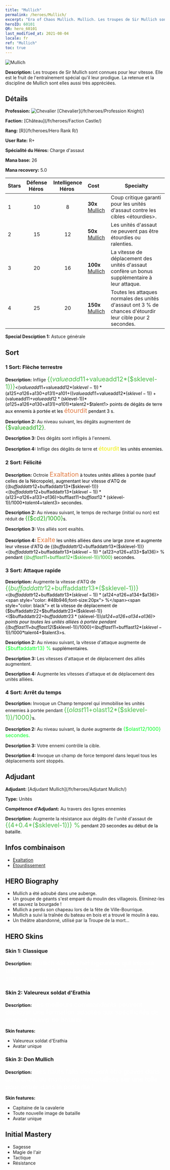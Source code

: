 ```yaml
---
title: "Mullich"
permalink: /heroes/Mullich/
excerpt: "Era of Chaos Mullich. Mullich. Les troupes de Sir Mullich sont connues pour leur vitesse. Elle est le fruit de l'entraînement spécial qu'il leur prodigue. La retenue et la discipline de Mullich sont elles aussi très appréciées."
heroID: 60101
QR: hero_60101
last_modified_at: 2021-08-04
locale: fr
ref: "Mullich"
toc: true
---
```

  ![Mullich](/images/h/h_Mullich.jpg)

 **Description:** Les troupes de Sir Mullich sont connues pour leur vitesse. Elle est le fruit de l'entraînement spécial qu'il leur prodigue. La retenue et la discipline de Mullich sont elles aussi très appréciées.
## Détails
 **Profession:** ![Chevalier](/images/h/h_prof_1.png)  [Chevalier](/fr/heroes/Profession Knight/)

 **Faction:** [Château](/fr/heroes/Faction Castle/)

 **Rang:** [R](/fr/heroes/Hero Rank R/)

 **User Rate:** R+

 **Spécialité du Héros:** Charge d'assaut

 **Mana base:** 26

 **Mana recovery:** 5.0


  | Stars | Défense Héros  | Intelligence Héros  | Cost |     Specialty     |
  |---------|:---------------:|:---------------:|:--|--------------------|
  |    1    | 10 | 8 | **30x** [Mullich](/ItemsFR/her_360/) | Coup critique garanti pour les unités d'assaut contre les cibles <étourdies>. |
  |    2    | 15 | 12 | **50x** [Mullich](/ItemsFR/her_360/) | Les unités d'assaut ne peuvent pas être étourdies ou ralenties. |
  |    3    | 20 | 16 | **100x** [Mullich](/ItemsFR/her_360/) | La vitesse de déplacement des unités d'assaut confère un bonus supplémentaire à leur attaque. |
  |    4    | 25 | 20 | **150x** [Mullich](/ItemsFR/her_360/) | Toutes les attaques normales des unités d'assaut ont 3 % de chances d'étourdir leur cible pour 2 secondes. |

 **Special Desciption 1:** Astuce générale

## Sort
### 1 Sort: Flèche terrestre
 **Description:** Inflige <span style="color: #48b946;font-size:20px">{($valueadd11+$valueadd12*($sklevel-1))}</span><span style="color: black"><($valueadd11+$valueadd12*($sklevel-1))*($a125+$a126+$a130+$a131)+$a101+(($valueadd11+$valueadd12*($sklevel-1))+($valueadd11+$valueadd12*($sklevel-1))*($a125+$a126+$a130+$a131)+$a101)*$talent2+$talent1> points de dégâts de terre aux ennemis à portée et les <span style="color: #e07c44;font-size:20px">étourdit</span><span style="color: black"> pendant 3 s.

 **Description 2:** Au niveau suivant, les dégâts augmentent de <span style="color: #1ca216;font-size:18px">{$valueadd12}</span><span style="color: black">.

 **Description 3:** Des dégâts sont infligés à l'ennemi.

 **Description 4:** Inflige des dégâts de terre et <span style="color: #f0f000;font-size:18px">étourdit</span><span style="color: black"> les unités ennemies.

### 2 Sort: Félicité
 **Description:** Octroie <span style="color: #e07c44;font-size:20px">Exaltation</span><span style="color: black"> à toutes unités alliées à portée (sauf celles de la Nécropole), augmentant leur vitesse d'ATQ de {($buffaddattr12+$buffaddattr13*($sklevel-1))}<($buffaddattr12+$buffaddattr13*($sklevel-1))*($a123+$a126+$a133+$a136)> % pendant <span style="color: #48b946;font-size:20px">{($bufflast11+$bufflast12*($sklevel-1))/1000}</span><span style="color: black"><($bufflast11+$bufflast12*($sklevel-1))/1000*$talent4+$talent3> secondes.

 **Description 2:** Au niveau suivant, le temps de recharge (initial ou non) est réduit de <span style="color: #1ca216;font-size:18px">{($cd2)/1000}</span><span style="color: black">s.

 **Description 3:** Vos alliés sont exaltés.

 **Description 4:** <span style="color: #e07c44;font-size:20px">Exalte</span><span style="color: black"> les unités alliées dans une large zone et augmente leur vitesse d'ATQ de {($buffaddattr12+$buffaddattr13*($sklevel-1))}<($buffaddattr12+$buffaddattr13*($sklevel-1))*($a123+$a126+$a133+$a136)> % pendant <span style="color: #1ca216">{($bufflast11+$bufflast12*($sklevel-1))/1000}</span><span style="color: black"> secondes.

### 3 Sort: Attaque rapide
 **Description:** Augmente la vitesse d'ATQ de <span style="color: #48b946;font-size:20px">{($buffaddattr12+$buffaddattr13*($sklevel-1))}</span><span style="color: black"><($buffaddattr12+$buffaddattr13*($sklevel-1))*($a124+$a126+$a134+$a136)><span style="color: #48b946;font-size:20px"> %</span><span style="color: black"> et la vitesse de déplacement de {$buffaddattr22+$buffaddattr23*($sklevel-1)}<($buffaddattr22+$buffaddattr23*($sklevel-1))*($a124+$a126+$a134+$a136)> points pour toutes les unités alliées à portée pendant {($bufflast11+$bufflast12*($sklevel-1))/1000}<($bufflast11+$bufflast12*($sklevel-1))/1000*$talent4+$talent3>s.

 **Description 2:** Au niveau suivant, la vitesse d'attaque augmente de <span style="color: #00ff22;font-size:16px">{$buffaddattr13} %</span><span style="color: black"> supplémentaires.

 **Description 3:** Les vitesses d'attaque et de déplacement des alliés augmentent.

 **Description 4:** Augmente les vitesses d'attaque et de déplacement des unités alliées.

### 4 Sort: Arrêt du temps
 **Description:** Invoque un Champ temporel qui immobilise les unités ennemies à portée pendant <span style="color: #48b946;font-size:20px">{($olast11+$olast12*($sklevel-1))/1000}</span><span style="color: black">s.

 **Description 2:** Au niveau suivant, la durée augmente de <span style="color: #00ff22;font-size:16px">{$olast12/1000} secondes.</span><span style="color: black">

 **Description 3:** Votre ennemi contrôle la cible.

 **Description 4:** Invoque un champ de force temporel dans lequel tous les déplacements sont stoppés.


## Adjudant

 **Adjudant:**  [Adjudant Mullich](/fr/heroes/Adjutant Mullich/) 

 **Type:**  Unités 

 **Compétence d'Adjudant:**  Au travers des lignes ennemies 

 **Description:** Augmente la résistance aux dégâts de l'unité d'assaut de <span style="color: #48b946;font-size:20px">{(4+0.4*($sklevel-1))} %</span><span style="color: black"> pendant 20 secondes au début de la bataille.

## Infos combinaison

* [Exaltation](/fr/combination/Exaltation/) 
* [Étourdissement](/fr/combination/Étourdissement/) 

## HERO Biography
   - Mullich a été adoubé dans une auberge.
   - Un groupe de géants s'est emparé du moulin des villageois. Éliminez-les et sauvez la bourgade !
   - Mullich a perdu son chapeau lors de la fête de Ville-Bourrique.
   - Mullich a suivi la traînée du bateau en bois et a trouvé le moulin à eau.
   - Un théâtre abandonné, utilisé par la Troupe de la mort...

## HERO Skins
### Skin 1: **Classique**

 **Description:** <span style="color: #ffffff;font-size:20px">Mullich est un chef rigoureux qui impose une discipline de fer à ses hommes. La vitesse de son armée est connue de tous. </span>


### Skin 2: **Valeureux soldat d'Erathia**

 **Description:** <span style="color: #ffffff;font-size:20px">Les meilleurs commandants peuvent déployer une formation adaptée aux spécificités de chaque champ de bataille.</span>

 **Skin features:** 

   - Valeureux soldat d'Erathia
   - Avatar unique

### Skin 3: **Don Mullich**

 **Description:** <span style="color: #ffffff;font-size:20px">Mes hauts faits devraient être gravés dans du bronze, du marbre ou immortalisés sur une toile pour entrer dans la postérité !</span>

 **Skin features:** 

   - Capitaine de la cavalerie
   - Toute nouvelle image de bataille
   - Avatar unique


## Initial Mastery
   - Sagesse
   - Magie de l'air
   - Tactique
   - Résistance
